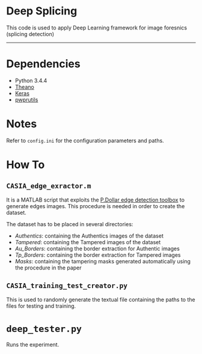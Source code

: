 # **Deep Splicing**
This code is used to apply Deep Learning framework for image foresnics (splicing detection)


----------


# Dependencies
- Python 3.4.4
- [Theano](http://deeplearning.net/software/theano/)
- [Keras](http://keras.io/)
- [pwprutils](https://github.com/paolorota/pyprutils)

# Notes

Refer to `config.ini` for the configuration parameters and paths.

# How To

## `CASIA_edge_exractor.m`

It is a MATLAB script that exploits the [P.Dollar edge detection toolbox](https://github.com/pdollar/edges) to generate edges images.
This procedure is needed in order to create the dataset.

The dataset has to be placed in several directories:
- *Authentics*: containing the Authentics images of the dataset
- *Tampered*: containing the Tampered images of the dataset
- *Au_Borders*: containing the border extraction for Authentic images
- *Tp_Borders*: containing the border extraction for Tampered images
- *Masks*: containing the tampering masks generated automatically using the procedure in the paper

## `CASIA_training_test_creator.py`
        
This is used to randomly generate the textual file containing the paths to the files for testing and training.

# `deep_tester.py`

Runs the experiment.